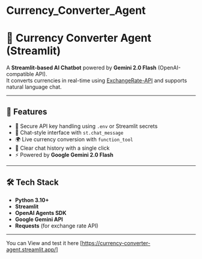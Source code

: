 # Currency_Converter_Agent

# 💱 Currency Converter Agent (Streamlit)

A **Streamlit-based AI Chatbot** powered by **Gemini 2.0 Flash** (OpenAI-compatible API).  
It converts currencies in real-time using [ExchangeRate-API](https://www.exchangerate-api.com/) and supports natural language chat.

---

## 🚀 Features
- 🔑 Secure API key handling using `.env` or Streamlit secrets
- 💬 Chat-style interface with `st.chat_message`
- 🌍 Live currency conversion with `function_tool`
- 🧹 Clear chat history with a single click
- ⚡ Powered by **Google Gemini 2.0 Flash**

---

## 🛠️ Tech Stack
- **Python 3.10+**
- **Streamlit**
- **OpenAI Agents SDK**
- **Google Gemini API**
- **Requests** (for exchange rate API)

---

You can View and test it here [https://currency-converter-agent.streamlit.app/]
